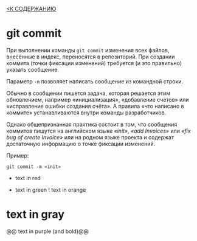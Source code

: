 [<К  СОДЕРЖАНИЮ](/readme.md)

# git commit

При выполнении команды `git commit` изменения всех файлов, внесённые в индекс, переносятся в репозиторий. При создании коммита (точки фиксации изменений) требуется (и это правильно) указать сообщение.

Параметр `-m` позволяет написать сообщение из командной строки.

Обычно в сообщении пишется задача, которая решается этим обновлением, например «инициализация», «добавление счетов» или «исправление ошибки создания счёта». А правила «что написано в коммите» устанавливаются внутри команды разработчиков.

Однако общепризнанная практика состоит в том, что сообщения коммитов пишутся на английском языке *«init»*, *«add Invoices»* или *«fix bug of create Invoice»* или на родном языке проекта и содержат достаточную информацию о точке фиксации изменений.

Пример:
```
git commit -m «init»
```


- text in red
+ text in green
! text in orange
# text in gray
@@ text in purple (and bold)@@